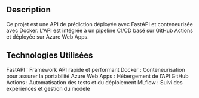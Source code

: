 ## Description
Ce projet est une API de prédiction déployée avec FastAPI et conteneurisée avec Docker. L'API est intégrée à un pipeline CI/CD basé sur GitHub Actions et déployée sur Azure Web Apps.

## Technologies Utilisées
FastAPI : Framework API rapide et performant
Docker : Conteneurisation pour assurer la portabilité
Azure Web Apps : Hébergement de l’API
GitHub Actions : Automatisation des tests et du déploiement
MLflow : Suivi des expériences et gestion du modèle
